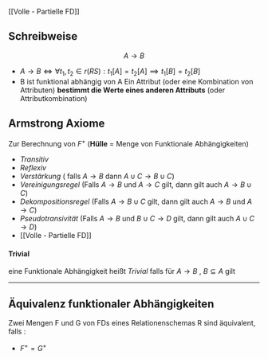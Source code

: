 [[Volle - Partielle FD]]
## Schreibweise 
$$
A \to B
$$
- $A → B \Leftrightarrow \forall t_{1},t_{2} \in r(RS) : t_{1}[A] = t_{2}[A] \implies t_{1}[B] = t_{2}[B]$
- B ist funktional abhängig von A
Ein Attribut (oder eine Kombination von Attributen) **bestimmt die Werte eines anderen Attributs** (oder Attributkombination)
## Armstrong Axiome
Zur Berechnung von $F^{+}$ (**Hülle** = Menge von Funktionale Abhängigkeiten) 
- *Transitiv*
- *Reflexiv*
- *Verstärkung* ($\text{ falls } A\to B \text{ dann } A \cup C \to B \cup C$)
- *Vereinigungsregel* (Falls $A→B$ und $A→C$ gilt, dann gilt auch $A→B\cup C$)
- *Dekompositionsregel* (Falls $A→B\cup C$ gilt, dann gilt auch $A→B$ und $A→C$)
- *Pseudotransivität* (Falls $A→B$ und $B\cup C→D$ gilt, dann gilt auch $A\cup C→D$)
- [[Volle - Partielle FD]]
#### Trivial 
eine Funktionale Abhängigkeit heißt *Trivial* falls für $A\to B$ , $B \subseteq A$ gilt 

--- 

## Äquivalenz funktionaler Abhängigkeiten
Zwei Mengen F und G von FDs eines Relationenschemas R sind äquivalent, falls :
- $F^{+}= G^{+}$


